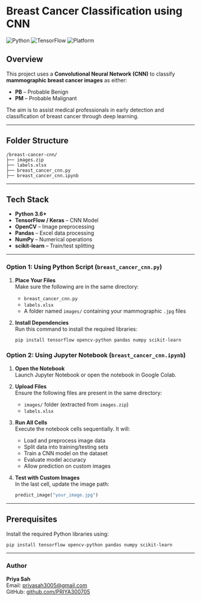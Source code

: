 # Breast Cancer Classification using CNN

![Python](https://img.shields.io/badge/Python-3.6+-blue?logo=python)
![TensorFlow](https://img.shields.io/badge/DeepLearning-TensorFlow-orange?logo=tensorflow)
![Platform](https://img.shields.io/badge/Platform-Windows%20%7C%20Linux%20%7C%20macOS-lightgrey)

## Overview

This project uses a **Convolutional Neural Network (CNN)** to classify **mammographic breast cancer images** as either:

- **PB** – Probable Benign  
- **PM** – Probable Malignant

The aim is to assist medical professionals in early detection and classification of breast cancer through deep learning.

---

## Folder Structure
```
/breast-cancer-cnn/
├── images.zip
├── labels.xlsx
├── breast_cancer_cnn.py
├── breast_cancer_cnn.ipynb
```

---

## Tech Stack

- **Python 3.6+**
- **TensorFlow / Keras** – CNN Model
- **OpenCV** – Image preprocessing
- **Pandas** – Excel data processing
- **NumPy** – Numerical operations
- **scikit-learn** – Train/test splitting

---

###  Option 1: Using Python Script (`breast_cancer_cnn.py`)

1. **Place Your Files**  
   Make sure the following are in the same directory:
   - `breast_cancer_cnn.py`
   - `labels.xlsx`
   - A folder named `images/` containing your mammographic `.jpg` files

2. **Install Dependencies**  
   Run this command to install the required libraries:
   ```bash
   pip install tensorflow opencv-python pandas numpy scikit-learn

### Option 2: Using Jupyter Notebook (`breast_cancer_cnn.ipynb`)

1. **Open the Notebook**  
   Launch Jupyter Notebook or open the notebook in Google Colab.

2. **Upload Files**  
   Ensure the following files are present in the same directory:
   - `images/` folder (extracted from `images.zip`)
   - `labels.xlsx`

3. **Run All Cells**  
   Execute the notebook cells sequentially. It will:
   - Load and preprocess image data
   - Split data into training/testing sets
   - Train a CNN model on the dataset
   - Evaluate model accuracy
   - Allow prediction on custom images

4. **Test with Custom Images**  
   In the last cell, update the image path:
   ```python
   predict_image("your_image.jpg")


---

## Prerequisites

Install the required Python libraries using:

```bash
pip install tensorflow opencv-python pandas numpy scikit-learn
```

---

### **Author**  
**Priya Sah**  
Email: priyasah3005@gmail.com  
GitHub: [github.com/PRIYA300705](https://github.com/PRIYA300705) 


